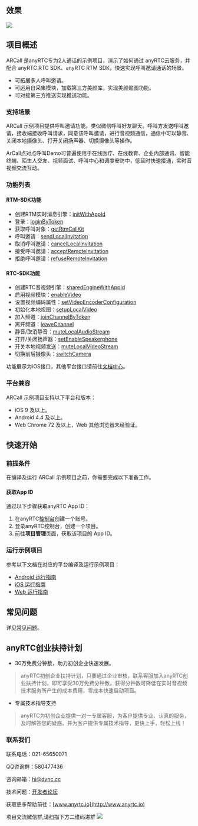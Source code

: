 ## 效果
![](https://github.com/anyRTC-UseCase/ARCall/blob/master/resource/demo.gif)
## 项目概述

ARCall 是anyRTC专为2人通话的示例项目，演示了如何通过 anyRTC云服务，并配合 anyRTC RTC SDK、anyRTC RTM SDK，快速实现呼叫邀请通话的场景。
- 可拓展多人呼叫邀请。
- 可运用自采集模块，加载第三方美颜库，实现美颜贴图功能。
- 可对接第三方推送实现推送功能。

### 支持场景

ARCall 示例项目提供呼叫邀请功能。类似微信呼叫好友聊天。呼叫方发送呼叫邀请，接收端接收呼叫请求，同意该呼叫邀请，进行音视频通信，通信中可以静音、关闭本地摄像头、打开关闭扬声器、切换摄像头等操作。

ArCall点对点呼叫Demo可普遍使用于在线医疗、在线教育、企业内部通讯、智能终端、陌生人交友、视频面试、呼叫中心和调度安防中，低延时快速接通，实时音视频交流互动。

### 功能列表

#### RTM-SDK功能

- 创建RTM实时消息引擎：[initWithAppId](https://docs.anyrtc.io/rtm-ios/docs/ios_rtm/ios_rtm_kit#initwithappid)
- 登录：[loginByToken](https://docs.anyrtc.io/rtm-ios/docs/ios_rtm/ios_rtm_kit#loginbytoken)
- 获取呼叫对象：[getRtmCallKit](https://docs.anyrtc.io/rtm-ios/docs/ios_rtm/ios_rtm_kit#getrtmcallkit)
- 呼叫邀请：[sendLocalInvitation](https://docs.anyrtc.io/rtm-ios/docs/ios_rtm/ios_rtm_callkit#sendlocalinvitation)
- 取消呼叫邀请：[cancelLocalInvitation](https://docs.anyrtc.io/rtm-ios/docs/ios_rtm/ios_rtm_callkit#cancellocalinvitation)
- 接受呼叫邀请：[acceptRemoteInvitation](https://docs.anyrtc.io/rtm-ios/docs/ios_rtm/ios_rtm_callkit#acceptremoteinvitation)
- 拒绝呼叫邀请：[refuseRemoteInvitation](https://docs.anyrtc.io/rtm-ios/docs/ios_rtm/ios_rtm_callkit#refuseremoteinvitation)

#### RTC-SDK功能

- 创建RTC音视频引擎：[sharedEngineWithAppId](https://docs.anyrtc.io/rtc-ios/docs/ios/ios_rtc_kit#sharedengineWithappId)
- 启用视频模块：[enableVideo](https://docs.anyrtc.io/rtc-ios/docs/ios/ios_rtc_kit#enablevideo)
- 设置视频编码属性：[setVideoEncoderConfiguration](https://docs.anyrtc.io/rtc-ios/docs/ios/ios_rtc_kit#setvideoencoderconfiguration)
- 初始化本地视图：[setupLocalVideo](https://docs.anyrtc.io/rtc-ios/docs/ios/ios_rtc_kit#setuplocalvideo)
- 加入频道：[joinChannelByToken](https://docs.anyrtc.io/rtc-ios/docs/ios/ios_rtc_kit#joinchannelbytoken)
- 离开频道：[leaveChannel](https://docs.anyrtc.io/rtc-ios/docs/ios/ios_rtc_kit#leavechannel)
- 静音/取消静音：[muteLocalAudioStream](https://docs.anyrtc.io/rtc-ios/docs/ios/ios_rtc_kit#mutelocalaudiostream)
- 打开/关闭扬声器：[setEnableSpeakerphone](https://docs.anyrtc.io/rtc-ios/docs/ios/ios_rtc_kit#setenablespeakerphone)
- 开关本地视频发送：[muteLocalVideoStream](https://docs.anyrtc.io/rtc-ios/docs/ios/ios_rtc_kit#mutelocalvideostream)
- 切换前后摄像头：[switchCamera](https://docs.anyrtc.io/rtc-ios/docs/ios/ios_rtc_kit#switchcamera)

功能展示为iOS接口，其他平台接口请前往[文档中心](https://docs.anyrtc.io/)。

### 平台兼容

ARCall 示例项目支持以下平台和版本：

- iOS 9 及以上。
- Android 4.4 及以上。
- Web Chrome 72 及以上，Web 其他浏览器未经验证。

## 快速开始

### 前提条件

在编译及运行 ARCall 示例项目之前，你需要完成以下准备工作。

#### 获取App ID
通过以下步骤获取anyRTC App ID：
  1. 在anyRTC[控制台](https://console.anyrtc.io/signup)创建一个账号。
  2. 登录anyRTC控制台，创建一个项目。
  3. 前往**项目管理**页面，获取该项目的 App ID。

### 运行示例项目

参考以下文档在对应的平台编译及运行示例项目：

- [Android 运行指南](https://github.com/anyRTC-UseCase/ARCall/tree/master/Call-Android)
- [iOS 运行指南](https://github.com/anyRTC-UseCase/ARCall/tree/master/Call-iOS)
- [Web 运行指南](https://github.com/anyRTC-UseCase/ARCall/tree/master/Call-web)

## 常见问题

详见[常见问题](https://docs.anyrtc.io/platforms/docs/platforms/FAQ/faq)。

## **anyRTC创业扶持计划**

- 30万免费分钟数，助力初创企业快速发展。

>  anyRTC初创企业扶持计划，只要通过企业审核，联系客服加入anyRTC创业扶持计划，即可享受30万免费分钟数。获得分钟数可降低在实时音视频技术服务所产生的成本费用，零成本快速启动项目。

- 专属技术指导支持

> anyRTC为初创企业提供一对一专属客服，为客户提供专业、认真的服务，及时解答您的疑惑。并为客户提供专属技术指导，更快上手，轻松上线！

### 联系我们

联系电话：021-65650071

QQ咨询群：580477436

咨询邮箱：hi@dync.cc

技术问题：[开发者论坛](https://bbs.anyrtc.io)

获取更多帮助前往：[www.anyrtc.io](http://www.anyrtc.io)

项目交流微信群,请扫描下方二维码进群
![](https://github.com/anyRTC-UseCase/ARCall/blob/master/resource/qrcode.png)

